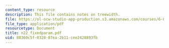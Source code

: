 ```yaml
---
content_type: resource
description: This file contains notes on treewidth.
file: https://ol-ocw-studio-app-production.s3.amazonaws.com/courses/6-854j-advanced-algorithms-fall-2005/88360c5f032887ea2b11cee2428893fb_n22_fixedparam.pdf
file_type: application/pdf
resourcetype: Document
title: n22_fixedparam.pdf
uid: 88360c5f-0328-87ea-2b11-cee2428893fb
---
```

